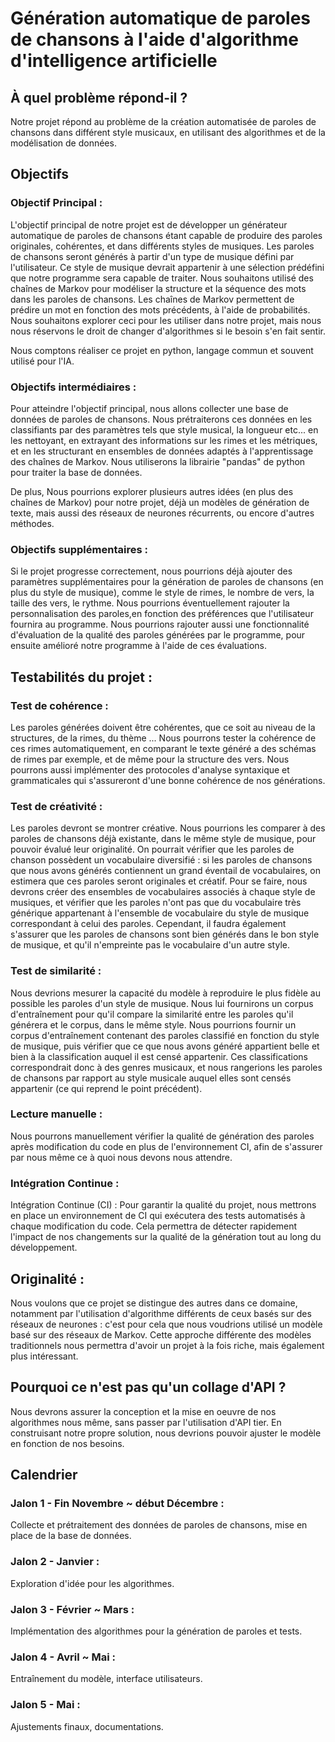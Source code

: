 # Génération automatique de paroles de chansons à l'aide d'algorithme d'intelligence artificielle  

## À quel problème répond-il ?  

Notre projet répond au problème de la création automatisée de paroles de chansons
dans différent style musicaux, en utilisant des algorithmes et de la modélisation
de données.

## Objectifs  

### Objectif Principal :  

L'objectif principal de notre projet est de développer un générateur automatique
de paroles de chansons étant capable de produire des paroles originales, cohérentes, et 
dans différents styles de musiques. Les paroles de chansons seront générés à partir
d'un type de musique  défini par l'utilisateur. Ce style de musique devrait
appartenir à une sélection prédéfini que notre programme sera capable de traiter. Nous
souhaitons utilisé des chaînes de Markov pour modéliser la structure et la séquence
des mots dans les paroles de chansons. Les chaînes de Markov permettent de prédire
un mot en fonction des mots précédents, à l'aide de probabilités. Nous souhaitons explorer
ceci pour les utiliser dans notre projet, mais nous nous réservons le droit de changer
d'algorithmes si le besoin s'en fait sentir.

Nous comptons réaliser ce projet en python, langage commun et souvent utilisé pour l'IA.


### Objectifs intermédiaires :  

Pour atteindre l'objectif principal, nous allons collecter une base de données de paroles de chansons. 
Nous prétraiterons ces données en les classifiants par des paramètres tels que style musical, 
la longueur etc... en les nettoyant, en extrayant des informations sur les rimes 
et les métriques, et en les structurant en ensembles de données adaptés à l'apprentissage 
des chaînes de Markov. Nous utiliserons la librairie "pandas" de python pour traiter la base
de données.

De plus, Nous pourrions explorer plusieurs autres idées (en plus des chaînes de Markov)
pour notre projet, déjà un modèles de génération de texte, mais aussi des réseaux de neurones 
récurrents, ou encore d'autres méthodes.

### Objectifs supplémentaires :  

Si le projet progresse correctement, nous pourrions déjà ajouter des paramètres supplémentaires 
pour la génération de paroles de chansons (en plus du style de musique), comme le style
de rimes, le nombre de vers, la taille des vers, le rythme. Nous pourrions éventuellement rajouter la 
personnalisation des paroles,en fonction des préférences que l'utilisateur fournira au programme. 
Nous pourrions rajouter aussi une fonctionnalité d'évaluation de la qualité des paroles 
générées par le programme, pour ensuite amélioré notre programme à l'aide de ces évaluations.  


## Testabilités du projet :  

### Test de cohérence :  
    
Les paroles générées doivent être cohérentes, que ce soit au niveau de la structures,
de la rimes, du thème ... Nous pourrons tester la cohérence de ces rimes
automatiquement, en comparant le texte généré a des schémas de rimes par exemple, 
et de même pour la structure des vers. Nous pourrons aussi implémenter des protocoles 
d'analyse syntaxique et grammaticales qui s'assureront d'une bonne cohérence de 
nos générations.
    
### Test de créativité :  

Les paroles devront se montrer créative. Nous pourrions les comparer à des paroles
de chansons déjà existante, dans le même style de musique, pour pouvoir évalué 
leur originalité. On pourrait vérifier que les paroles de chanson possèdent un vocabulaire diversifié :
si les paroles de chansons que nous avons générés contiennent un grand éventail 
de vocabulaires, on estimera que ces paroles seront originales et créatif. Pour se faire,
nous devrons créer des ensembles de vocabulaires associés à chaque style de musiques,
et vérifier que les paroles n'ont pas que du vocabulaire très générique appartenant
à l'ensemble de vocabulaire du style de musique correspondant à celui des paroles.
Cependant, il faudra également s'assurer que les paroles de chansons sont bien générés
dans le bon style de musique, et qu'il n'empreinte pas le vocabulaire d'un autre
style.
    
### Test de similarité :  

Nous devrions mesurer la capacité du modèle à reproduire le plus fidèle au possible 
les paroles d'un style de musique. Nous lui fournirons un corpus d'entraînement pour qu'il
compare la similarité entre les paroles qu'il générera et le corpus, dans le même style. Nous pourrions 
fournir un corpus d'entraînement contenant des paroles classifié en fonction
du style de musique, puis vérifier que ce que nous avons généré appartient belle 
et bien à la classification auquel il est censé appartenir. Ces classifications 
correspondrait donc à des genres musicaux, et nous rangerions les paroles de chansons par 
rapport au style musicale auquel elles sont censés appartenir (ce qui reprend le point précédent).
    
    
### Lecture manuelle :  
    
Nous pourrons manuellement vérifier la qualité de génération des paroles après 
modification du code en plus de l'environnement CI, afin de s'assurer par nous 
même ce à quoi nous devons nous attendre.
    
### Intégration Continue :  

Intégration Continue (CI) : Pour garantir la qualité du projet, nous mettrons en place
un environnement de CI qui exécutera des tests automatisés à chaque modification du code.
Cela permettra de détecter rapidement l'impact de nos changements sur la qualité
de la génération  tout au long du développement.

## Originalité :  

Nous voulons que ce projet se distingue des autres dans ce domaine, notamment par l'utilisation
d'algorithme différents de ceux basés sur des réseaux de neurones : c'est pour cela que
nous voudrions utilisé un modèle basé sur des réseaux de Markov. Cette approche différente
des modèles traditionnels nous permettra d'avoir un projet à la fois riche, mais également
plus intéressant.

## Pourquoi ce n'est pas qu'un collage d'API ?  

Nous devrons assurer la conception et la mise en oeuvre de nos algorithmes nous même, sans passer
par l'utilisation d'API tier. En construisant notre propre solution, nous devrions
pouvoir ajuster le modèle en fonction de nos besoins.

## Calendrier  

### Jalon 1 - Fin Novembre ~ début Décembre : 
Collecte et prétraitement des données de paroles de chansons, mise en place de la base de données.
### Jalon 2 - Janvier : 
Exploration d'idée pour les algorithmes.
### Jalon 3 - Février ~ Mars : 
Implémentation des algorithmes pour la génération de paroles et tests.
### Jalon 4 - Avril ~ Mai : 
Entraînement du modèle, interface utilisateurs.
### Jalon 5 - Mai : 
Ajustements finaux, documentations.


